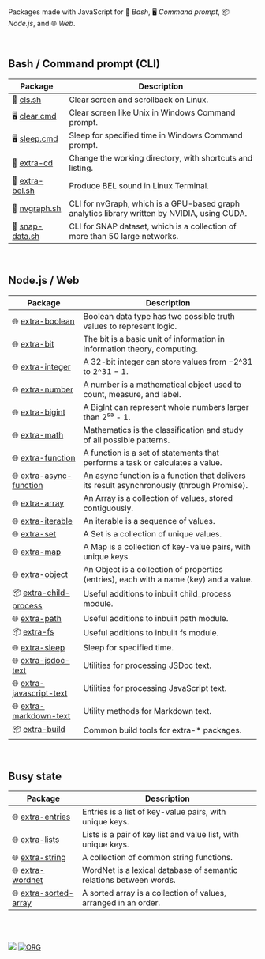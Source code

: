Packages made with JavaScript for 🐚 *Bash*, 🖥️ *Command prompt*, 📦 *Node.js*,
and 🌐 *Web*.

<br>


## Bash / Command prompt (CLI)

| Package | Description |
|  ----  |  ----  |
| 🐚 [cls.sh] | Clear screen and scrollback on Linux. |
| 🖥️ [clear.cmd] | Clear screen like Unix in Windows Command prompt. |
| 🖥️ [sleep.cmd] | Sleep for specified time in Windows Command prompt. |
| 🐚 [extra-cd] | Change the working directory, with shortcuts and listing. |
| 🐚 [extra-bel.sh] | Produce BEL sound in Linux Terminal. |
| 🐚 [nvgraph.sh] | CLI for nvGraph, which is a GPU-based graph analytics library written by NVIDIA, using CUDA. |
| 🐚 [snap-data.sh] | CLI for SNAP dataset, which is a collection of more than 50 large networks. |


[cls.sh]: https://www.npmjs.com/package/cls.sh
[clear.cmd]: https://www.npmjs.com/package/clear.cmd
[sleep.cmd]: https://www.npmjs.com/package/sleep.cmd
[extra-cd]: https://www.npmjs.com/package/extra-cd
[extra-bel.sh]: https://www.npmjs.com/package/extra-bel.sh
[nvgraph.sh]: https://www.npmjs.com/package/nvgraph.sh
[snap-data.sh]: https://www.npmjs.com/package/snap-data.sh

<br>


## Node.js / Web

| Package | Description |
|  ----  |  ----  |
| 🌐 [extra-boolean] | Boolean data type has two possible truth values to represent logic. |
| 🌐 [extra-bit] | The bit is a basic unit of information in information theory, computing. |
| 🌐 [extra-integer] | A 32-bit integer can store values from −2^31 to 2^31 − 1. |
| 🌐 [extra-number] | A number is a mathematical object used to count, measure, and label. |
| 🌐 [extra-bigint] | A BigInt can represent whole numbers larger than 2⁵³ - 1. |
| 🌐 [extra-math] | Mathematics is the classification and study of all possible patterns. |
| 🌐 [extra-function] | A function is a set of statements that performs a task or calculates a value. |
| 🌐 [extra-async-function] | An async function is a function that delivers its result asynchronously (through Promise). |
| 🌐 [extra-array] | An Array is a collection of values, stored contiguously. |
| 🌐 [extra-iterable] | An iterable is a sequence of values. |
| 🌐 [extra-set] | A Set is a collection of unique values. |
| 🌐 [extra-map] | A Map is a collection of key-value pairs, with unique keys. |
| 🌐 [extra-object] | An Object is a collection of properties (entries), each with a name (key) and a value. |
| 📦 [extra-child-process] | Useful additions to inbuilt child_process module. |
| 🌐 [extra-path] | Useful additions to inbuilt path module. |
| 📦 [extra-fs] | Useful additions to inbuilt fs module. |
| 🌐 [extra-sleep] | Sleep for specified time. |
| 🌐 [extra-jsdoc-text] | Utilities for processing JSDoc text. |
| 🌐 [extra-javascript-text] | Utilities for processing JavaScript text. |
| 🌐 [extra-markdown-text] | Utility methods for Markdown text. |
| 📦 [extra-build] | Common build tools for extra-* packages. |


[extra-boolean]: https://www.npmjs.com/package/extra-boolean
[extra-bit]: https://www.npmjs.com/package/extra-bit
[extra-integer]: https://www.npmjs.com/package/extra-integer
[extra-number]: https://www.npmjs.com/package/extra-number
[extra-bigint]: https://www.npmjs.com/package/extra-bigint
[extra-math]: https://www.npmjs.com/package/extra-math
[extra-function]: https://www.npmjs.com/package/extra-function
[extra-async-function]: https://www.npmjs.com/package/extra-async-function
[extra-array]: https://github.com/nodef/extra-array
[extra-iterable]: https://www.npmjs.com/package/extra-iterable
[extra-set]: https://github.com/nodef/extra-set
[extra-map]: https://github.com/nodef/extra-map
[extra-object]: https://github.com/nodef/extra-object
[extra-child-process]: https://www.npmjs.com/package/extra-child-process
[extra-path]: https://www.npmjs.com/package/extra-path
[extra-fs]: https://www.npmjs.com/package/extra-fs
[extra-sleep]: https://www.npmjs.com/package/extra-sleep
[extra-jsdoc-text]: https://www.npmjs.com/package/extra-jsdoc-text
[extra-javascript-text]: https://www.npmjs.com/package/extra-javascript-text
[extra-markdown-text]: https://www.npmjs.com/package/extra-markdown-text
[extra-build]: https://www.npmjs.com/package/extra-build

<br>


## Busy state

| Package | Description |
|  ----  |  ----  |
| 🌐 [extra-entries] | Entries is a list of key-value pairs, with unique keys. |
| 🌐 [extra-lists] | Lists is a pair of key list and value list, with unique keys. |
| 🌐 [extra-string] | A collection of common string functions. |
| 🌐 [extra-wordnet] | WordNet is a lexical database of semantic relations between words. |
| 🌐 [extra-sorted-array] | A sorted array is a collection of values, arranged in an order. |


[extra-entries]: https://github.com/nodef/extra-entries
[extra-lists]: https://github.com/nodef/extra-lists
[extra-string]: https://github.com/nodef/extra-string
[extra-wordnet]: https://github.com/nodef/extra-wordnet
[extra-sorted-array]: https://github.com/nodef/extra-sorted-array

<br>
<br>


[![](https://img.youtube.com/vi/X-w8RFt_jRw/maxresdefault.jpg)](https://www.youtube.com/watch?v=X-w8RFt_jRw)
[![ORG](https://img.shields.io/badge/org-wolfram77-green?logo=Org)](https://wolfram77.github.io)
